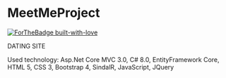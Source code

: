 # MeetMeProject 
[![ForTheBadge built-with-love](http://ForTheBadge.com/images/badges/built-with-love.svg)](https://github.com/Valentin9003)

DATING SITE

Used technology: Asp.Net Core MVC 3.0, C# 8.0, EntityFramework Core, HTML 5, CSS 3, Bootstrap 4, SindalR, JavaScript, JQuery

